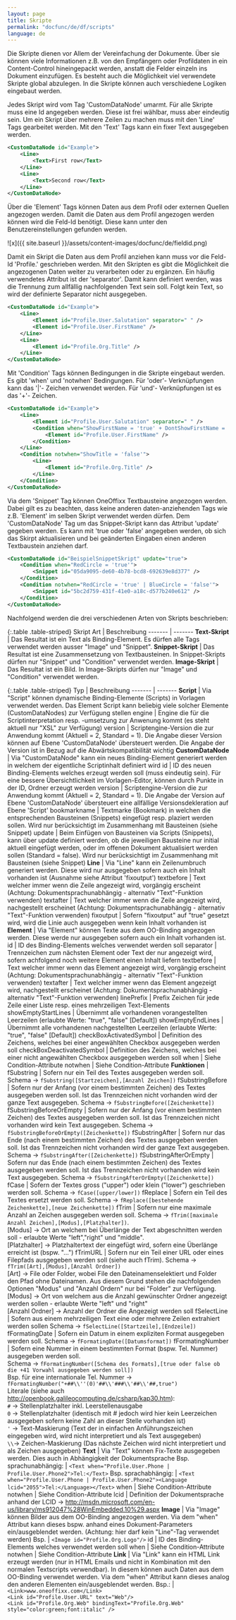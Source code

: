 ```yaml
---
layout: page
title: Skripte
permalink: "docfunc/de/df/scripts"
language: de
---
```


Die Skripte dienen vor Allem der Vereinfachung der Dokumente. Über sie können viele Informationen z.B. von den Empfängern oder Profildaten in ein Content-Control hineingepackt werden, anstatt die Felder einzeln ins Dokument einzufügen. Es besteht auch die Möglichkeit viel verwendete Skripte global abzulegen. In die Skripte können auch verschiedene Logiken eingebaut werden.

Jedes Skript wird vom Tag 'CustomDataNode' umarmt. Für alle Skripte muss eine Id angegeben werden. Diese ist frei wählbar, muss aber eindeutig sein. Um ein Skript über mehrere Zeilen zu machen muss mit den 'Line' Tags gearbeitet werden. Mit den 'Text' Tags kann ein fixer Text ausgegeben werden.


```xml 
<CustomDataNode id="Example">
    <Line>
        <Text>First row</Text>
    </Line>
    <Line>
        <Text>Second row</Text>
    </Line>
</CustomDataNode>
```

Über die 'Element' Tags können Daten aus dem Profil oder externen Quellen angezogen werden. Damit die Daten aus dem Profil angezogen werden können wird die Feld-Id benötigt. Diese kann unter den Benutzereinstellungen gefunden werden.

![x]({{ site.baseurl }}/assets/content-images/docfunc/de/fieldid.png)

Damit ein Skript die Daten aus dem Profil anziehen kann muss vor die Feld-Id 'Profile.' geschrieben werden. Mit den Skripten es gibt die Möglichkeit die angezogenen Daten weiter zu verarbeiten oder zu ergänzen. Ein häufig verwendetes Attribut ist der 'separator'. Damit kann definiert werden, was die Trennung zum allfällig nachfolgenden Text sein soll. Folgt kein Text, so wird der definierte Separator nicht ausgegeben.


```xml
<CustomDataNode id="Example">
    <Line>
        <Element id="Profile.User.Salutation" separator=" " />
        <Element id="Profile.User.FirstName" />
    </Line>
    <Line>
        <Element id="Profile.Org.Title" />
    </Line>
</CustomDataNode>
```

Mit 'Condition' Tags können Bedingungen in die Skripte eingebaut werden. Es gibt 'when' und 'notwhen' Bedingungen. Für 'oder'- Verknüpfungen kann das '|'- Zeichen verwendet werden. Für 'und'- Verknüpfungen ist es das '+'- Zeichen.


```xml
<CustomDataNode id="Example">
    <Line>
        <Element id="Profile.User.Salutation" separator=" " />
        <Condition when="ShowFirstName = 'true' + DontShowFirstName = 'false'">
            <Element id="Profile.User.FirstName" />
        </Condition>
    </Line>
    <Condition notwhen="ShowTitle = 'false'">
        <Line>
            <Element id="Profile.Org.Title" />
        </Line>
    </Condition>
</CustomDataNode>
```

Via dem 'Snippet' Tag können OneOffixx Textbausteine angezogen werden. Dabei gilt es zu beachten, dass keine anderen daten-anziehenden Tags wie z.B. 'Element' im selben Skript verwendet werden dürfen. Dem 'CustomDataNode' Tag um das Snippet-Skript kann das Attribut 'update' gegeben werden. Es kann mit 'true oder 'false' angegeben werden, ob sich das Skirpt aktualisieren und bei geänderten Eingaben einen anderen Textbaustein anziehen darf.

```xml
<CustomDataNode id="BeispielSnippetSkript" update="true">
    <Condition when="RedCircle = 'true'">
        <Snippet id="05da9095-de60-4b78-bcd8-692639e8d377" />
    </Condition>
    <Condition notwhen="RedCircle = 'true' | BlueCircle = 'false'">
        <Snippet id="5bc2d759-431f-41e0-a18c-d577b240e612" />
    </Condition>
</CustomDataNode>
```

Nachfolgend werden die drei verschiedenen Arten von Skripts beschrieben:

{:.table .table-striped}
Skript Art | Beschreibung
------- | -------
__Text-Skript__ | Das Resultat ist ein Text als Binding-Element. Es dürfen alle Tags verwendet werden ausser "Image" und "Snippet".
__Snippet-Skript__ |  Das Resultat ist eine Zusammensetzung von Textbausteinen. In Snippet-Skripts dürfen nur "Snippet" und "Condition" verwendet werden.
__Image-Skript__ | Das Resultat ist ein Bild. In Image-Skripts dürfen nur "Image" und "Condition" verwendet werden.

{:.table .table-striped}
Typ | Beschreibung
------- | -------
__Script__ | Via "Script" können dynamische Binding-Elemente (Scripts) in Vorlagen verwendet werden. Das Element Script kann beliebig viele solcher Elemente (CustomDataNodes) zur Verfügung stellen
engine | Engine die für die Scriptinterpretation resp. -umsetzung zur Anwenung kommt (es steht aktuell nur "XSL" zur Verfügung)
version | Scriptengine-Version die zur Anwendung kommt (Aktuell = 2, Standard = 1). Die Angabe dieser Version können auf Ebene 'CustomDataNode' übersteuert werden. Die Angabe der Version ist in Bezug auf die Abwärtskompatibilität wichtig
__CustomDataNode__ | Via "CustomDataNode" kann ein neues Binding-Element generiert werden in welchem der eigentliche Scriptinhalt definiert wird
id | ID des neuen Binding-Elements welches erzeugt werden soll (muss eindeutig sein). Für eine bessere Übersichtlichkeit im Vorlagen-Editor, können durch Punkte in der ID, Ordner erzeugt werden
version | Scriptengine-Version die zur Anwendung kommt (Aktuell = 2, Standard = 1). Die Angabe der Version auf Ebene 'CustomDataNode' übersteuert eine allfällige Versionsdekleration auf Ebene 'Script'
bookmarkname | Textmarke (Bookmark) in welchen die entsprechenden Bausteinen (Snippets) eingefügt resp. plaziert werden sollen. Wird nur berücksichtigt im Zusammenhang mit Bausteinen (siehe Snippet)
update | Beim Einfügen von Bausteinen via Scripts (Snippets), kann über update definiert werden, ob die jeweiligen Bausteine nur initial aktuell eingefügt werden, oder im offenen Dokument aktualisiert werden sollen (Standard = false). Wird nur berücksichtigt im Zusammenhang mit Bausteinen (siehe Snippet)
__Line__ | Via "Line" kann ein Zeilenumbruch generiert werden. Diese wird nur ausgegeben sofern auch ein Inhalt vorhanden ist (Ausnahme siehe Attribut 'fixoutput')
textbefore | Text welcher immer wenn die Zeile angezeigt wird, vorgängig erscheint (Achtung: Dokumentsprachunabhängig - alternativ "Text"-Funktion verwenden)
textafter | Text welcher immer wenn die Zeile angezeigt wird, nachgestellt erscheinet (Achtung: Dokumentsprachunabhängig - alternativ "Text"-Funktion verwenden)
fixoutput | Sofern "fixoutput" auf "true" gesetzt wird, wird die Linie auch ausgegeben wenn kein Inhalt vorhanden ist
__Element__ | Via "Element" können Texte aus dem OO-Binding angezogen werden. Diese werde nur ausgegeben sofern auch ein Inhalt vorhanden ist.
id | ID des Binding-Elements welches verwendet werden soll
separator | Trennzeichen zum nächsten Element oder Text der nur angezeigt wird, sofern achfolgend noch weitere Element einen Inhalt liefern
textbefore | Text welcher immer wenn das Element angezeigt wird, vorgängig erscheint (Achtung: Dokumentsprachunabhängig - alternativ "Text"-Funktion verwenden)
textafter | Text welcher immer wenn das Element angezeigt wird, nachgestellt erscheinet (Achtung: Dokumentsprachunabhängig - alternativ "Text"-Funktion verwenden)
linePrefix | Prefix Zeichen für jede Zeile einer Liste resp. eines mehrzeiligen Text-Elements
showEmptyStartLines | Übernimmt alle vorhandenen vorangestellten Leerzeilen (erlaubte Werte: "true", "false" [Default])
showEmptyEndLines | Übernimmt alle vorhandenen nachgestellten Leerzeilen (erlaubte Werte: "true", "false" [Default])
checkBoxActivatedSymbol | Definition des Zeichens, welches bei einer angewählten Checkbox ausgegeben werden soll
checkBoxDeactivatedSymbol | Definition des Zeichens, welches bei einer nicht angewählten Checkbox ausgegeben werden soll
when | Siehe Condition-Attribute
notwhen | Siehe Condition-Attribute
__Funktionen__ |
fSubstring | Sofern nur ein Teil des Textes ausgegeben werden soll. Schema -> `fSubstring([Startzeichen],[Anzahl Zeichen])`
fSubstringBefore | Sofern nur der Anfang (vor einem bestimmten Zeichen) des Textes ausgegeben werden soll. Ist das Trennzeichen nicht vorhanden wird der ganze Text ausgegeben. Schema -> `fSubstringBefore([Zeichenkette])`
fSubstringBeforeOrEmpty | Sofern nur der Anfang (vor einem bestimmten Zeichen) des Textes ausgegeben werden soll. Ist das Trennzeichen nicht vorhanden wird kein Text ausgegeben. Schema -> `fSubstringBeforeOrEmpty([Zeichenkette])`
fSubstringAfter | Sofern nur das Ende (nach einem bestimmten Zeichen) des Textes ausgegeben werden soll. Ist das Trennzeichen nicht vorhanden wird der ganze Text ausgegeben. Schema -> `fSubstringAfter([Zeichenkette])`
fSubstringAfterOrEmpty | Sofern nur das Ende (nach einem bestimmten Zeichen) des Textes ausgegeben werden soll. Ist das Trennzeichen nicht vorhanden wird kein Text ausgegeben. Schema -> `fSubstringAfterOrEmpty([Zeichenkette])`
fCase | Sofern der Textes gross ("upper") oder klein ("lower") geschrieben werden soll. Schema -> `fCase([upper/lower])`
fReplace | Sofern ein Teil des Textes ersetzt werden soll. Schema -> `fReplace([bestehende Zeichenkette],[neue Zeichenkette])`
fTrim |  Sofern nur eine maximale Anzahl an Zeichen ausgegeben werden soll. Schema -> `fTrim([maximale Anzahl Zeichen],[Modus],[Platzhalter])`. <br/> [Modus] -> Ort an welchem bei Überlänge der Text abgeschnitten werden soll - erlaubte Werte "left","right" und "middle". <br/> [Platzhalter] -> Platzhaltertext der eingefügt wird, sofern eine Überlänge erreicht ist (bspw. "...")
fTrimURL | Sofern nur ein Teil einer URL oder eines Filepfads ausgegeben werden soll (siehe auch fTrim). Schema -> `fTrim([Art],[Modus],[Anzahl Ordner])` <br/> [Art] -> File oder Folder, wobei File den Dateinamenselektiert und Folder den Pfad ohne Dateinamen. Aus diesem Grund stehen die nachfolgenden Optionen "Modus" und "Anzahl Ordern" nur bei "Folder" zur Verfügung. <br/> [Modus] -> Ort von welchem aus die Anzahl gewünschter Ordner angezeigt werden sollen - erlaubte Werte "left" und "right" <br/> [Anzahl Ordner] -> Anzahl der Ordner die Angezeigt werden soll
fSelectLine | Sofern aus einem mehrzeiligen Text eine oder mehrere Zeilen extrahiert werden sollen Schema -> `fSelectLine([Startzeile],[Endzeile])`
fFormatingDate | Sofern ein Datum in einem expliziten Format ausgegeben werden soll. Schema -> `fFormatingDate([Datumsformat])`
fFormatingNumber | Sofern eine Nummer in einem bestimmten Format (bspw. Tel. Nummer) ausgegeben werden soll. <br/> Schema -> `fFormatingNumber([Schema des Formats],[true oder false ob die +41 Vorwahl ausgegeben werden soll])` <br/> Bsp. für eine internationale Tel. Nummer -> `fFormatingNumber("+##\\''(0)'##\\'###\\'##\\'##,true")` <br/> Literale (siehe auch http://openbook.galileocomputing.de/csharp/kap30.htm): <br/> `#` -> Stellenplatzhalter inkl. Leerstellenausgabe <br/> `0` -> Stellenplatzhalter (identisch mit # jedoch wird hier kein Leerzeichen ausgegeben sofern keine Zahl an dieser Stelle vorhanden ist) <br/> `'` -> Text-Maskierung (Text der in einfachen Anführungszeichen eingegeben wird, wird nicht interpretiert und als Text ausgegeben) <br/> `\\`-> Zeichen-Maskierung (Das nächste Zeichen wird nicht interpretiert und als Zeichen ausgegeben)
__Text__ | Via "Text" können Fix-Texte ausgegeben werden. Dies auch in Abhängigkeit der Dokumentsprache
Bsp. sprachunabhängig: | `<Text when="Profile.User.Phone | Profile.User.Phone2">Tel:</Text>`
Bsp. sprachabhängig: | `<Text when="Profile.User.Phone | Profile.User.Phone2"><Language lcid="2055">Tel:</Language></Text>`
when | Siehe Condition-Attribute
notwhen | Siehe Condition-Attribute
lcid | Definition der Dokumentsprache anhand der LCID -> http://msdn.microsoft.com/en-us/library/ms912047%28WinEmbedded.10%29.aspx
__Image__ | Via "Image" können Bilder aus dem OO-Binding angezogen werden. Via dem "when" Attribut kann dieses bspw. anhand eines Dokument-Parameters ein/ausgeblendet werden. (Achtung: hier darf kein "Line"-Tag verwendet werden)
Bsp. | `<Image id="Profile.Org.Logo"/>`
id | ID des Binding-Elements welches verwendet werden soll
when | Siehe Condition-Attribute
notwhen | Siehe Condition-Attribute
__Link__ | Via "Link" kann ein HTML Link erzeugt werden (nur in HTML Emails und nicht in Kombination mit den normalen Textscripts verwendbar). In diesem können auch Daten aus dem OO-Binding verwendet werden. Via dem "when" Attribut kann dieses analog den anderen Elementen ein/ausgeblendet werden.
Bsp.: | `<Link>www.oneoffixx.com</Link>` <br/> `<Link id="Profile.User.URL" text="Web"/>` <br/> `<Link id="Profile.Org.Web" bindingText="Profile.Org.Web" style="color:green;font:italic" />` 